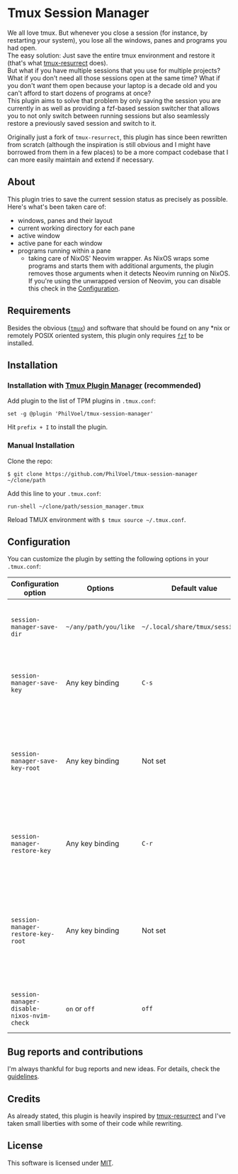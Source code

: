 # Tmux Session Manager

We all love tmux. But whenever you close a session (for instance, by restarting your system), you lose all the windows, panes and programs you had open.\
The easy solution: Just save the entire tmux environment and restore it (that's what [tmux-resurrect](https://github.com/tmux-plugins/tmux-resurrect) does).\
But what if you have multiple sessions that you use for multiple projects? What if you don't need all those sessions open at the same time? What if you don't *want* them open because your laptop is a decade old and you can't afford to start dozens of programs at once?\
This plugin aims to solve that problem by only saving the session you are currently in as well as providing a fzf-based session switcher that allows you to not only switch between running sessions but also seamlessly restore a previously saved session and switch to it.

Originally just a fork of `tmux-resurrect`, this plugin has since been rewritten from scratch (although the inspiration is still obvious and I might have borrowed from them in a few places) to be a more compact codebase that I can more easily maintain and extend if necessary.

## About

This plugin tries to save the current session status as precisely as possible. Here's what's been taken care of:

- windows, panes and their layout
- current working directory for each pane
- active window
- active pane for each window
- programs running within a pane
  - taking care of NixOS' Neovim wrapper. As NixOS wraps some programs and starts them with additional arguments, the plugin removes those arguments when it detects Neovim running on NixOS. If you're using the unwrapped version of Neovim, you can disable this check in the [Configuration](#Configuration).

## Requirements

Besides the obvious ([`tmux`](https://github.com/tmux/tmux)) and software that should be found on any *nix or remotely POSIX oriented system, this plugin only requires [`fzf`](https://github.com/junegunn/fzf) to be installed.

## Installation

### Installation with [Tmux Plugin Manager](https://github.com/tmux-plugins/tpm) (recommended)

Add plugin to the list of TPM plugins in `.tmux.conf`:

    set -g @plugin 'PhilVoel/tmux-session-manager'

Hit `prefix + I` to install the plugin.

### Manual Installation

Clone the repo:

    $ git clone https://github.com/PhilVoel/tmux-session-manager ~/clone/path

Add this line to your `.tmux.conf`:

    run-shell ~/clone/path/session_manager.tmux

Reload TMUX environment with `$ tmux source ~/.tmux.conf`.

## Configuration

You can customize the plugin by setting the following options in your `.tmux.conf`:

| Configuration option                       | Options               | Default value                   | Description                                                                                                          |
|------------------------------------------- | --------------------- | ------------------------------- | -------------------------------------------------------------------------------------------------------------------- |
| `session-manager-save-dir`                 | `~/any/path/you/like` | `~/.local/share/tmux/sessions/` | Specify the directory where session data is saved.                                                                   |
| `session-manager-save-key`                 | Any key binding       | `C-s`                           | Which key binding to set for saving the current session.                                                             |
| `session-manager-save-key-root`            | Any key binding       | Not set                         | Which key binding to set in root table for saving the current session. Using `prefix` is **not** necessary.          |
| `session-manager-restore-key`              | Any key binding       | `C-r`                           | Which key binding to set for restoring or switching to a session.                                                    |
| `session-manager-restore-key-root`         | Any key binding       | Not set                         | Which key binding to set in root table for restoring or switching to a session. Using `prefix` is **not** necessary. |
| `session-manager-disable-nixos-nvim-check` | `on` or `off`         | `off`                           | When `on`, disable the check for Neovim on NixOS.                                                                    |

## Bug reports and contributions

I'm always thankful for bug reports and new ideas. For details, check the [guidelines](CONTRIBUTING.md).

## Credits

As already stated, this plugin is heavily inspired by [tmux-resurrect](https://github.com/tmux-plugins/tmux-resurrect) and I've taken small liberties with some of their code while rewriting.

## License
This software is licensed under [MIT](LICENSE.md).
